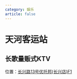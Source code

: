```yaml
---
category: 娱乐
article: false
---
```


# 天河客运站

## 长歌量贩式KTV

<span class="icon iconfont icon-locate"></span> 位置：<a href="https://ditu.amap.com/place/B0H0NSQKGA" target="_blank">长兴路13号优托邦(长兴店)F1</a>

